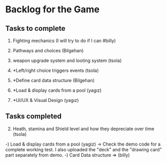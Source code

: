 # Backlog for the Game

## Tasks to complete
1) Fighting mechanics (I will try to do if I can #billy)

3) Pathways and choices (Bilgehan)
4) weapon upgrade system and looting system (tsola)
5) *Left/right choice triggers events (tsola)
6) *Define card data structure (Bilgehan)
7) *Load & display cards from a pool (yagız)
8) *UI/UX & Visual Design (yagız)



## Tasks completed
2) Heath, stamina and Shield level and how they depreciate over time (tsola)

-) Load & display cards from a pool (yagiz) -> Check the demo code for a complete working test. I also uploaded the "deck" and the "drawing card" part separately from demo.
-) Card Data structure => (billy) 
